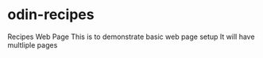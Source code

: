 # odin-recipes
Recipes Web Page
This is to demonstrate basic web page setup
It will have multliple pages
